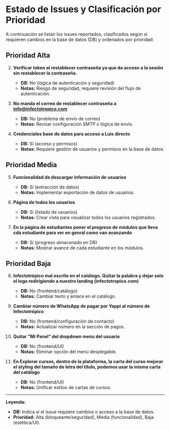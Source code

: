# Estado de Issues y Clasificación por Prioridad

A continuación se listan los issues reportados, clasificados según si requieren cambios en la base de datos (DB) y ordenados por prioridad:

## Prioridad Alta



2. **Verificar token al restablecer contraseña ya que da acceso a la sesión sin restablecer la contraseña.**
   - **DB:** No (lógica de autenticación y seguridad)
   - **Notas:** Riesgo de seguridad, requiere revisión del flujo de autenticación.

3. **No manda el correo de restablecer contraseña a info@infectotropico.com**
   - **DB:** No (problema de envío de correo)
   - **Notas:** Revisar configuración SMTP o lógica de envío.

4. **Credenciales base de datos para acceso a Luis directo**
   - **DB:** Sí (acceso y permisos)
   - **Notas:** Requiere gestión de usuarios y permisos en la base de datos.

## Prioridad Media

5. **Funcionalidad de descargar información de usuarios**
   - **DB:** Sí (extracción de datos)
   - **Notas:** Implementar exportación de datos de usuarios.

6. **Página de todos los usuarios**
   - **DB:** Sí (listado de usuarios)
   - **Notas:** Crear vista para visualizar todos los usuarios registrados.

7. **En la página de estudiantes poner el progreso de módulos que lleva cda estudiante para ver en genral como van avanzando**
   - **DB:** Sí (progreso almacenado en DB)
   - **Notas:** Mostrar avance de cada estudiante en los módulos.

## Prioridad Baja

8. **Infectotrópico mal escrito en el catálogo. Quitar la palabra y dejar solo el logo redirigiendo a nuestro landing (infectotropico.com)**
   - **DB:** No (frontend/catálogo)
   - **Notas:** Cambiar texto y enlace en el catálogo.

9. **Cambiar número de WhatsApp de pagar por Yappi al número de Infectotrópico**
   - **DB:** No (frontend/configuración de contacto)
   - **Notas:** Actualizar número en la sección de pagos.

10. **Quitar "Mi Panel" del dropdown menu del usuario**
    - **DB:** No (frontend/UI)
    - **Notas:** Eliminar opción del menú desplegable.

11. **En Explorar cursos, dentro de la plataforma, la carta del curso mejorar el styling del tamaño de letra del título, podemos usar la misma carta del catálogo**
    - **DB:** No (frontend/UI)
    - **Notas:** Unificar estilos de cartas de cursos.

---

**Leyenda:**
- **DB:** Indica si el issue requiere cambios o acceso a la base de datos.
- **Prioridad:** Alta (bloqueante/seguridad), Media (funcionalidad), Baja (estética/UI).
